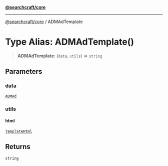 [**@searchcraft/core**](/reference/sdk/core/README.md)

***

[@searchcraft/core](/reference/sdk/core/globals.md) / ADMAdTemplate

# Type Alias: ADMAdTemplate()

> **ADMAdTemplate**: (`data`, `utils`) => `string`

## Parameters

### data

[`ADMAd`](/reference/sdk/core/interfaces/ADMAd.md)

### utils

#### html

[`TemplateHtml`](/reference/sdk/core/type-aliases/TemplateHtml.md)

## Returns

`string`
